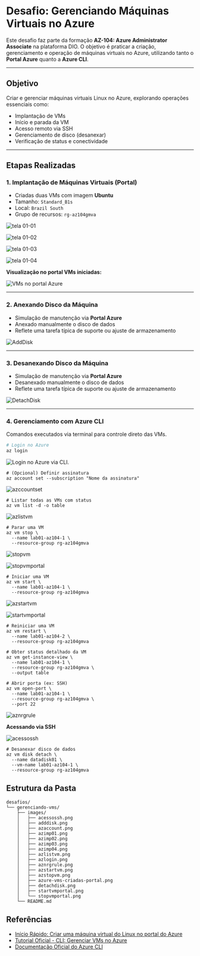 # Desafio: Gerenciando Máquinas Virtuais no Azure

Este desafio faz parte da formação **AZ-104: Azure Administrator Associate** na plataforma DIO. O objetivo é praticar a criação, gerenciamento e operação de máquinas virtuais no Azure, utilizando tanto o **Portal Azure** quanto a **Azure CLI**.

---

## Objetivo

Criar e gerenciar máquinas virtuais Linux no Azure, explorando operações essenciais como:

- Implantação de VMs
- Início e parada da VM
- Acesso remoto via SSH
- Gerenciamento de disco (desanexar)
- Verificação de status e conectividade

---

## Etapas Realizadas

### 1. Implantação de Máquinas Virtuais (Portal)

- Criadas duas VMs com imagem **Ubuntu**
- Tamanho: `Standard_B1s`
- Local: `Brazil South`
- Grupo de recursos: `rg-az104gmva`

![tela 01-01](./images/azimp01.png)

![tela 01-02](./images/azimp02.png)

![tela 01-03](./images/azimp03.png)

![tela 01-04](./images/azimp04.png)

**Visualização no portal VMs iniciadas:**

![VMs no portal Azure](./images/azure-vms-criadas-portal.png)

---

### 2. Anexando Disco da Máquina

- Simulação de manutenção via **Portal Azure**
- Anexado manualmente o disco de dados
- Reflete uma tarefa típica de suporte ou ajuste de armazenamento

![AddDisk](./images/adddisk.png)

---

### 3. Desanexando Disco da Máquina

- Simulação de manutenção via **Portal Azure**
- Desanexado manualmente o disco de dados
- Reflete uma tarefa típica de suporte ou ajuste de armazenamento

![DetachDisk](./images/detachdisk.png)

---

### 4. Gerenciamento com Azure CLI

Comandos executados via terminal para controle direto das VMs.


```bash
# Login no Azure
az login
```

![Login no Azure via CLI.](./images/azlogin.png)

```
# (Opcional) Definir assinatura
az account set --subscription "Nome da assinatura"
```

![azccountset](./images/azaccount.png)

```
# Listar todas as VMs com status
az vm list -d -o table
```

![azlistvm](./images/azlistvm.png)

```
# Parar uma VM
az vm stop \
  --name lab01-az104-1 \
  --resource-group rg-az104gmva
```

![stopvm](./images/azstopvm.png)

![stopvmportal](./images/stopvmportal.png)

```
# Iniciar uma VM
az vm start \
  --name lab01-az104-1 \
  --resource-group rg-az104gmva
```

![azstartvm](./images/azstartvm.png)

![startvmportal](./images/startvmportal.png)

```
# Reiniciar uma VM
az vm restart \
  --name lab01-az104-2 \
  --resource-group rg-az104gmva
```
```
# Obter status detalhado da VM
az vm get-instance-view \
  --name lab01-az104-1 \
  --resource-group rg-az104gmva \
  --output table
```
```
# Abrir porta (ex: SSH)
az vm open-port \
  --name lab01-az104-1 \
  --resource-group rg-az104gmva \
  --port 22
```

![aznrgrule](./images/aznrgrule.png)

**Acessando via SSH**

![acessossh](./images/acessossh.png)

```
# Desanexar disco de dados
az vm disk detach \
  --name datadisk01 \
  --vm-name lab01-az104-1 \
  --resource-group rg-az104gmva
```

## Estrutura da Pasta

```
desafios/
└── gerenciando-vms/
    ├── images/
    │   ├── acessossh.png
    │   ├── adddisk.png
    │   ├── azaccount.png
    │   ├── azimp01.png
    │   ├── azimp02.png
    │   ├── azimp03.png
    │   ├── azimp04.png
    │   ├── azlistvm.png
    │   ├── azlogin.png
    │   ├── aznrgrule.png
    │   ├── azstartvm.png
    │   ├── azstopvm.png
    │   ├── azure-vms-criadas-portal.png
    │   ├── detachdisk.png
    │   ├── startvmportal.png
    │   └── stopvmportal.png
    └── README.md
```

## Referências

- [Início Rápido: Criar uma máquina virtual do Linux no portal do Azure](https://learn.microsoft.com/pt-br/azure/virtual-machines/linux/quick-create-portal?tabs=ubuntu)
- [Tutorial Oficial - CLI: Gerenciar VMs no Azure](https://learn.microsoft.com/pt-br/azure/virtual-machines/windows/tutorial-manage-vm)
- [Documentação Oficial do Azure CLI](https://learn.microsoft.com/pt-br/cli/azure/)